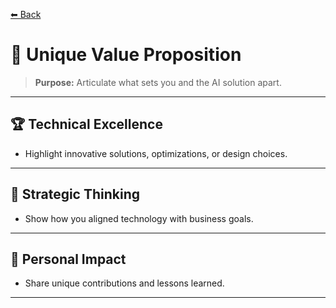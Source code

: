 [⬅ Back](../index.md)

# 💎 Unique Value Proposition

> **Purpose:**
> Articulate what sets you and the AI solution apart.

---

## 🏆 Technical Excellence

- Highlight innovative solutions, optimizations, or design choices.

---

## 🧠 Strategic Thinking

- Show how you aligned technology with business goals.

---

## 🌟 Personal Impact

- Share unique contributions and lessons learned.

---
